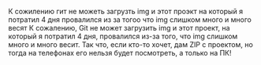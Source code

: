 К сожилению гит не можеть загрузть img и этот проэкт на который я потратил 4 дня провалился из за тогоо что img слишком много и много весят
К сожалению, Git не может загрузить img и этот проект, на который я потратил 4 дня, провалился из-за того, что img слишком много и много весит. Так что, если кто-то хочет, дам ZIP с проектом, но тогда на телефонах его нельзя будет посмотреть, а только на ПК!

